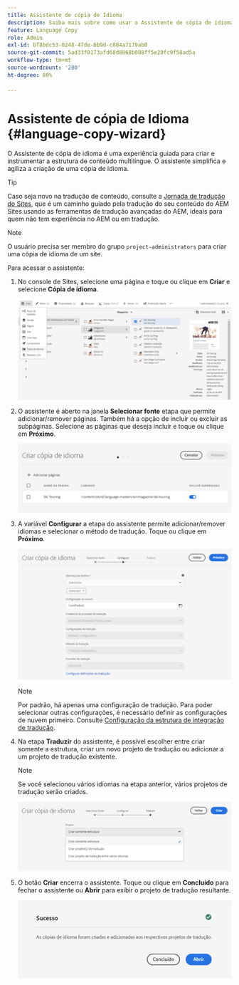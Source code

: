 ```yaml
---
title: Assistente de cópia de Idioma
description: Saiba mais sobre como usar o Assistente de cópia de idioma no AEM.
feature: Language Copy
role: Admin
exl-id: bf8bdc53-0248-47de-bb9d-c884a7179ab0
source-git-commit: 5ad33f0173afd68d8868b088ff5e20fc9f58ad5a
workflow-type: tm+mt
source-wordcount: '280'
ht-degree: 89%

---
```


# Assistente de cópia de Idioma {#language-copy-wizard}

O Assistente de cópia de idioma é uma experiência guiada para criar e instrumentar a estrutura de conteúdo multilíngue. O assistente simplifica e agiliza a criação de uma cópia de idioma.

>[!TIP]
>
>Caso seja novo na tradução de conteúdo, consulte a [Jornada de tradução do Sites](/help/journey-sites/translation/overview.md), que é um caminho guiado pela tradução do seu conteúdo do AEM Sites usando as ferramentas de tradução avançadas do AEM, ideais para quem não tem experiência no AEM ou em tradução.

>[!NOTE]
>
>O usuário precisa ser membro do grupo `project-administrators` para criar uma cópia de idioma de um site.

Para acessar o assistente:

1. No console de Sites, selecione uma página e toque ou clique em **Criar** e selecione **Cópia de idioma**.

   ![Criar cópia de idioma a partir do assistente](../assets/language-copy-wizard.png)

1. O assistente é aberto na janela **Selecionar fonte** etapa que permite adicionar/remover páginas. Também há a opção de incluir ou excluir as subpáginas. Selecione as páginas que deseja incluir e toque ou clique em **Próximo**.

   ![Adicionar páginas com o assistente](../assets/language-copy-wizard-add-pages.png)

1. A variável **Configurar** a etapa do assistente permite adicionar/remover idiomas e selecionar o método de tradução. Toque ou clique em **Próximo**.

   ![Configurar etapa do assistente](../assets/language-copy-wizard-configure.png)

   >[!NOTE]
   >
   >Por padrão, há apenas uma configuração de tradução. Para poder selecionar outras configurações, é necessário definir as configurações de nuvem primeiro. Consulte [Configuração da estrutura de integração de tradução](integration-framework.md).

1. Na etapa **Traduzir** do assistente, é possível escolher entre criar somente a estrutura, criar um novo projeto de tradução ou adicionar a um projeto de tradução existente.

   >[!NOTE]
   >
   >Se você selecionou vários idiomas na etapa anterior, vários projetos de tradução serão criados.

   ![Etapa de tradução do assistente](../assets/language-copy-wizard-translate.png)

1. O botão **Criar** encerra o assistente. Toque ou clique em **Concluído** para fechar o assistente ou **Abrir** para exibir o projeto de tradução resultante.

   ![Encerrar assistente](../assets/language-copy-wizard-done.png)
